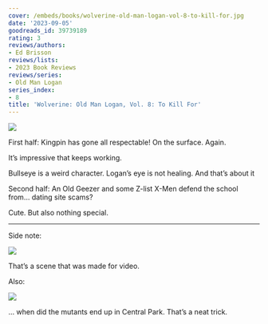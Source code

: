 ```yaml
---
cover: /embeds/books/wolverine-old-man-logan-vol-8-to-kill-for.jpg
date: '2023-09-05'
goodreads_id: 39739189
rating: 3
reviews/authors:
- Ed Brisson
reviews/lists:
- 2023 Book Reviews
reviews/series:
- Old Man Logan
series_index:
- 8
title: 'Wolverine: Old Man Logan, Vol. 8: To Kill For'
---
```


![](/embeds/books/attachments/old-man-logan-8-textbundle-093e2f.png)

First half: Kingpin has gone all respectable! On the surface. Again. 

It’s impressive that keeps working. 

Bullseye is a weird character. Logan’s eye is not healing. And that’s about it

Second half: An Old Geezer and some Z-list X-Men defend the school from… dating site scams? 

Cute. But also nothing special. 

<!--more-->

---



Side note:

![](/embeds/books/attachments/old-man-logan-8-textbundle-3a42b4.png)

That’s a scene that was made for video. 

Also:

![](/embeds/books/attachments/old-man-logan-8-textbundle-e17d76.png)

… when did the mutants end up in Central Park. That’s a neat trick. 
